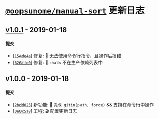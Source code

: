 # [`@oopsunome/manual-sort`](https://github.com/iTonyYo/manual-sort) 更新日志

## [v1.0.1](https://github.com/iTonyYo/gitin/compare/v1.0.0...v1.0.1) - 2019-01-18

#### 提交

- [[`154de4a`](https://github.com/iTonyYo/gitin/commit/154de4a71d5d0baf137e66a607255684e67dcaad)] 修复: :bug: 无法使用命令行指令，且操作后报错
- [[`626ffd0`](https://github.com/iTonyYo/gitin/commit/626ffd0fdf2243e13cd7eb8430e9664054640ea4)] 修复: :bug: `chalk` 不在生产依赖列表中
## v1.0.0 - 2019-01-18

#### 提交

- [[`2bdd025`](https://github.com/iTonyYo/gitin/commit/2bdd025bef175b044fff05d4c4852c8f49c42852)] 新功能: :tada: `完成 gitin(path, force)` && 支持在命令行中操作
- [[`0e0c5a8`](https://github.com/iTonyYo/gitin/commit/0e0c5a85a25c1826dd909a31c7348a6bebb10f06)] 工程: :clapper: 配置更新日志
